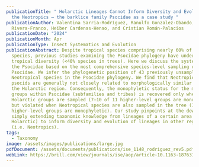 ```yaml
---
publicationTitle: " Holarctic Lineages Cannot Inform Diversity and Evolution in
  the Neotropics – the barklice family Psocidae as a case study "
publicationAuthor: Valentina Sarria-Rodríguez, Ranulfo Gonzalez-Obando, Nelson
  Rivera-Franco, Heiber Cardenas-Henao, and Cristian Román-Palacios
publicationDate: "2024"
publicationMonth: Apr
publicationType: Insect Systematics and Evolution
publicationAbstract: Despite tropical species comprising nearly 60% of Psocidae
  species, previous studies examining the Psocidae phylogeny have undersampled
  tropical diversity (<40% species in trees). Here we discuss the systematics of
  the Psocidae based on the most comprehensive species-level sampling of the
  Psocidae. We infer the phylogenetic position of 43 previously unsampled
  Neotropical species in the Psocidae phylogeny. We find that Neotropical
  psocids are generally not closely related to morphologically similar taxa in
  the Holarctic region. Consequently, the monophyletic status for the major
  groups within Psocidae (subfamilies and tribes) is recovered only when
  Holarctic groups are sampled (7–10 of 11 higher-level groups are monophyletic)
  but violated when Neotropical species are also sampled in the tree (1 of 11
  higher-level groups are monophyletic). Our study pinpoints at the downfalls of
  simply extending taxonomic knowledge from lineages of a certain area (i.e.
  Holarctic) to inform diversity and evolution of lineages in other regions
  (i.e. Neotropics).
tags:
  - Taxonomy
image: /assets/images/publications/large.jpg
pdfDocument: /assets/documents/publications/ise_1148_rodriguez_rev5.pdf
webLink: https://brill.com/view/journals/ise/aop/article-10.1163-1876312X-bja10055/article-10.1163-1876312X-bja10055.xml
---
```

